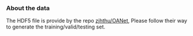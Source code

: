 ### About the data

The HDF5 file is provide by the repo [zjhthu/OANet](https://github.com/zjhthu/OANet), Please follow their way to generate the training/valid/testing set.
